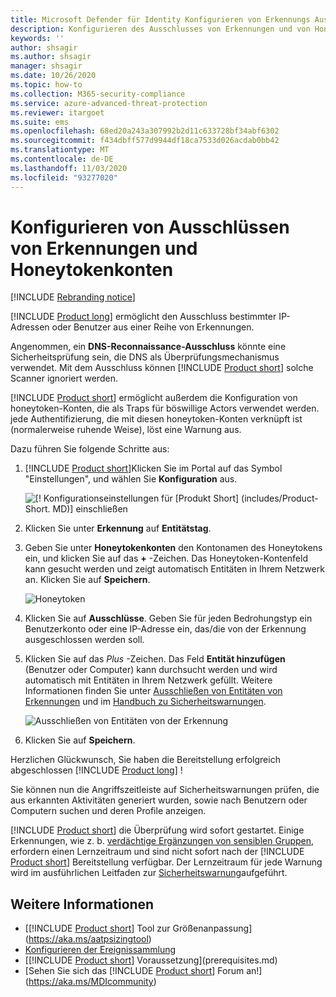 ```yaml
---
title: Microsoft Defender für Identity Konfigurieren von Erkennungs Ausschlüsse und honeytoken-Konten
description: Konfigurieren des Ausschlusses von Erkennungen und von Honeytoken-Benutzern
keywords: ''
author: shsagir
ms.author: shsagir
manager: shsagir
ms.date: 10/26/2020
ms.topic: how-to
ms.collection: M365-security-compliance
ms.service: azure-advanced-threat-protection
ms.reviewer: itargoet
ms.suite: ems
ms.openlocfilehash: 68ed20a243a307992b2d11c633728bf34abf6302
ms.sourcegitcommit: f434dbff577d9944df18ca7533d026acdab0bb42
ms.translationtype: MT
ms.contentlocale: de-DE
ms.lasthandoff: 11/03/2020
ms.locfileid: "93277020"
---
```

# <a name="configure-detection-exclusions-and-honeytoken-accounts"></a>Konfigurieren von Ausschlüssen von Erkennungen und Honeytokenkonten

[!INCLUDE [Rebranding notice](includes/rebranding.md)]

[!INCLUDE [Product long](includes/product-long.md)] ermöglicht den Ausschluss bestimmter IP-Adressen oder Benutzer aus einer Reihe von Erkennungen.

Angenommen, ein **DNS-Reconnaissance-Ausschluss** könnte eine Sicherheitsprüfung sein, die DNS als Überprüfungsmechanismus verwendet. Mit dem Ausschluss können [!INCLUDE [Product short](includes/product-short.md)] solche Scanner ignoriert werden.

[!INCLUDE [Product short](includes/product-short.md)] ermöglicht außerdem die Konfiguration von honeytoken-Konten, die als Traps für böswillige Actors verwendet werden. jede Authentifizierung, die mit diesen honeytoken-Konten verknüpft ist (normalerweise ruhende Weise), löst eine Warnung aus.

Dazu führen Sie folgende Schritte aus:

1. [!INCLUDE [Product short](includes/product-short.md)]Klicken Sie im Portal auf das Symbol "Einstellungen", und wählen Sie **Konfiguration** aus.

    ![[! Konfigurationseinstellungen für [Produkt Short] (includes/Product-Short. MD)] einschließen](media/config-menu.png)

1. Klicken Sie unter **Erkennung** auf **Entitätstag**.

1. Geben Sie unter **Honeytokenkonten** den Kontonamen des Honeytokens ein, und klicken Sie auf das **+** -Zeichen. Das Honeytoken-Kontenfeld kann gesucht werden und zeigt automatisch Entitäten in Ihrem Netzwerk an. Klicken Sie auf **Speichern**.

    ![Honeytoken](media/honeytoken-sensitive.png)

1. Klicken Sie auf **Ausschlüsse**. Geben Sie für jeden Bedrohungstyp ein Benutzerkonto oder eine IP-Adresse ein, das/die von der Erkennung ausgeschlossen werden soll.
1. Klicken Sie auf das *Plus* -Zeichen. Das Feld **Entität hinzufügen** (Benutzer oder Computer) kann durchsucht werden und wird automatisch mit Entitäten in Ihrem Netzwerk gefüllt. Weitere Informationen finden Sie unter [Ausschließen von Entitäten von Erkennungen](excluding-entities-from-detections.md) und im [Handbuch zu Sicherheitswarnungen](suspicious-activity-guide.md).

    ![Ausschließen von Entitäten von der Erkennung](media/exclusions.png)

1. Klicken Sie auf **Speichern**.

Herzlichen Glückwunsch, Sie haben die Bereitstellung erfolgreich abgeschlossen [!INCLUDE [Product long](includes/product-long.md)] !

Sie können nun die Angriffszeitleiste auf Sicherheitswarnungen prüfen, die aus erkannten Aktivitäten generiert wurden, sowie nach Benutzern oder Computern suchen und deren Profile anzeigen.

[!INCLUDE [Product short](includes/product-short.md)] die Überprüfung wird sofort gestartet. Einige Erkennungen, wie z. b. [verdächtige Ergänzungen von sensiblen Gruppen](domain-dominance-alerts.md#suspicious-additions-to-sensitive-groups-external-id-2024), erfordern einen Lernzeitraum und sind nicht sofort nach der [!INCLUDE [Product short](includes/product-short.md)] Bereitstellung verfügbar. Der Lernzeitraum für jede Warnung wird im ausführlichen Leitfaden zur [Sicherheitswarnung](suspicious-activity-guide.md)aufgeführt.

## <a name="see-also"></a>Weitere Informationen

- [[!INCLUDE [Product short](includes/product-short.md)] Tool zur Größenanpassung](https://aka.ms/aatpsizingtool)
- [Konfigurieren der Ereignissammlung](configure-event-collection.md)
- [[!INCLUDE [Product short](includes/product-short.md)] Voraussetzung](prerequisites.md)
- [Sehen Sie sich das [!INCLUDE [Product short](includes/product-short.md)] Forum an!](https://aka.ms/MDIcommunity)
